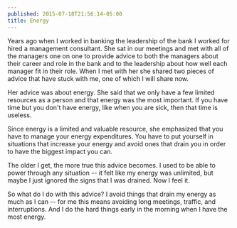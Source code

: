 ```yaml
---
published: 2015-07-18T21:56:14-05:00
title: Energy
---
```

Years ago when I worked in banking the leadership of the bank I worked for hired a management consultant. She sat in our meetings and met with all of the managers one on one to provide advice to both the managers about their career and role in the bank and to the leadership about how well each manager fit in their role. When I met with her she shared two pieces of advice that have stuck with me, one of which I will share now.

Her advice was about energy. She said that we only have a few limited resources as a person and that energy was the most important. If you have time but you don't have energy, like when you are sick, then that time is useless.

Since energy is a limited and valuable resource, she emphasized that you have to manage your energy expenditures. You have to put yourself in situations that increase your energy and avoid ones that drain you in order to have the biggest impact you can.

The older I get, the more true this advice becomes. I used to be able to power through any situation -- it felt like my energy was unlimited, but maybe I just ignored the signs that I was drained. Now I feel it.

So what do I do with this advice? I avoid things that drain my energy as much as I can -- for me this means avoiding long meetings, traffic, and interruptions. And I do the hard things early in the morning when I have the most energy.
